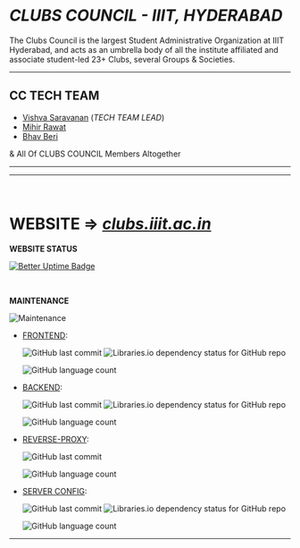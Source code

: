 # ***CLUBS COUNCIL - IIIT, HYDERABAD***

The Clubs Council is the largest Student Administrative Organization at IIIT Hyderabad, and acts as an umbrella body of all the institute affiliated and associate student-led 23+ Clubs, several Groups & Societies.

---
## **CC TECH TEAM**

- [Vishva Saravanan](https://github.com/v15hv4) (_TECH TEAM LEAD_)
- [Mihir Rawat](https://github.com/ek234)
- [Bhav Beri](https://github.com/bhavberi)

& All Of CLUBS COUNCIL Members Altogether

---

---
&nbsp;
&nbsp;

# **WEBSITE** => _[clubs.iiit.ac.in](https://clubs.iiit.ac.in/)_

**WEBSITE STATUS**

[![Better Uptime Badge](https://betteruptime.com/status-badges/v1/monitor/ikqm.svg)](https://clubs_iiith.betteruptime.com/)

&nbsp;

**MAINTENANCE**

![Maintenance](https://img.shields.io/maintenance/yes/2022)

- [FRONTEND](https://github.com/Clubs-Council-IIITH/frontend): 

    ![GitHub last commit](https://img.shields.io/github/last-commit/Clubs-Council-IIITH/frontend)
    ![Libraries.io dependency status for GitHub repo](https://img.shields.io/librariesio/github/Clubs-Council-IIITH/frontend)

    ![GitHub language count](https://img.shields.io/github/languages/count/Clubs-Council-IIITH/frontend?style=plastic)

- [BACKEND](https://github.com/Clubs-Council-IIITH/backend):

    ![GitHub last commit](https://img.shields.io/github/last-commit/Clubs-Council-IIITH/backend)
    ![Libraries.io dependency status for GitHub repo](https://img.shields.io/librariesio/github/Clubs-Council-IIITH/backend)

    ![GitHub language count](https://img.shields.io/github/languages/count/Clubs-Council-IIITH/backend?style=plastic)

- [REVERSE-PROXY](https://github.com/Clubs-Council-IIITH/reverse-proxy):

    ![GitHub last commit](https://img.shields.io/github/last-commit/Clubs-Council-IIITH/reverse-proxy)

    ![GitHub language count](https://img.shields.io/github/languages/count/Clubs-Council-IIITH/reverse-proxy?style=plastic)
    

- [SERVER CONFIG](https://github.com/Clubs-Council-IIITH/server):

    ![GitHub last commit](https://img.shields.io/github/last-commit/Clubs-Council-IIITH/server)
    ![Libraries.io dependency status for GitHub repo](https://img.shields.io/librariesio/github/Clubs-Council-IIITH/server)

    ![GitHub language count](https://img.shields.io/github/languages/count/Clubs-Council-IIITH/server?style=plastic)

----

